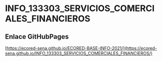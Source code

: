 # **INFO_133303_SERVICIOS_COMERCIALES_FINANCIEROS**

## **Enlace GitHubPages**

[https://ecored-sena.github.io/ECORED-BASE-INFO-2021/](https://ecored-sena.github.io/INFO_133303_SERVICIOS_COMERCIALES_FINANCIEROS/)

#
